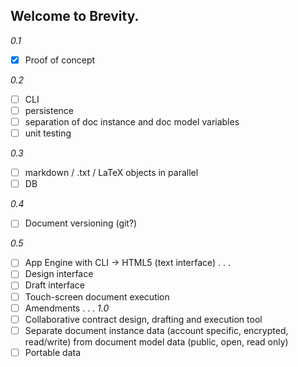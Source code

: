 Welcome to Brevity.
-------------------

_0.1_
- [x] Proof of concept

_0.2_
- [ ] CLI
- [ ] persistence
- [ ] separation of doc instance and doc model variables
- [ ] unit testing

_0.3_
- [ ] markdown / .txt / LaTeX objects in parallel
- [ ] DB

_0.4_
- [ ] Document versioning (git?)

_0.5_
- [ ] App Engine with CLI -> HTML5 (text interface)
.
.
.
- [ ] Design interface
- [ ] Draft interface
- [ ] Touch-screen document execution
- [ ] Amendments
.
.
.
_1.0_ 
- [ ] Collaborative contract design, drafting and execution tool
- [ ] Separate document instance data (account specific, encrypted, read/write) from document model data (public, open, read only)
- [ ] Portable data
